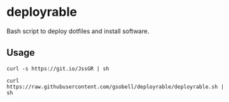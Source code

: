 # deployrable
Bash script to deploy dotfiles and install software.

## Usage

```shell
curl -s https://git.io/JssGR | sh
```

```shell
curl https://raw.githubusercontent.com/gsobell/deployrable/deployrable.sh | sh
```
